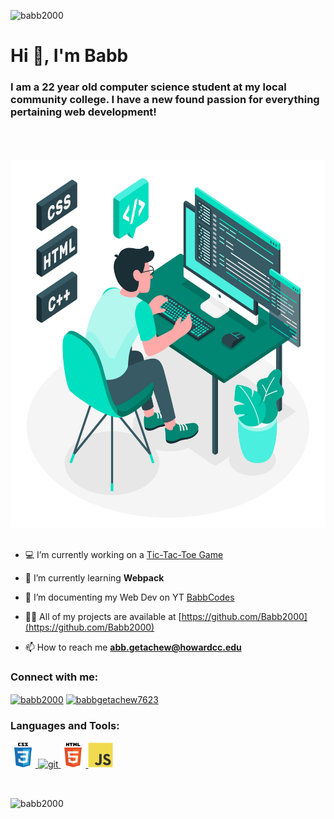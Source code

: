 <p align="left"> <img src="https://komarev.com/ghpvc/?username=babb2000&label=Profile%20views&color=0e75b6&style=flat" alt="babb2000" /> </p>
<h1 align="left">Hi 👋, I'm Babb</h1>
<h3 align="left">I am a 22 year old computer science student at my local community college. I have a new found passion for everything pertaining web development!</h3>

<br/>
<br/>
<br/>

<img src="Images/MainImageGithub.jpg" width="588" height="588">

</br>
</br>


- 💻 I’m currently working on a [Tic-Tac-Toe Game](https://github.com/Babb2000/Tic-Tac_Toe.git)

- 🌱 I’m currently learning **Webpack**

- 👯 I’m documenting my Web Dev on YT [BabbCodes]([https://www.youtube.com/@babbgetachew7623](https://www.youtube.com/@babbcodes/videos))

- 👨‍💻 All of my projects are available at [https://github.com/Babb2000](https://github.com/Babb2000)

- 📫 How to reach me **abb.getachew@howardcc.edu**

<h3 align="left">Connect with me:</h3>
<p align="left">
<a href="https://codepen.io/babb2000" target="blank"><img align="center" src="https://raw.githubusercontent.com/rahuldkjain/github-profile-readme-generator/master/src/images/icons/Social/codepen.svg" alt="babb2000" height="30" width="40" /></a>
<a href="https://www.youtube.com/c/babbgetachew7623" target="blank"><img align="center" src="https://raw.githubusercontent.com/rahuldkjain/github-profile-readme-generator/master/src/images/icons/Social/youtube.svg" alt="babbgetachew7623" height="30" width="40" /></a>
</p>

<h3 align="left">Languages and Tools:</h3>
<p align="left"> <a href="https://www.w3schools.com/css/" target="_blank" rel="noreferrer"> <img src="https://raw.githubusercontent.com/devicons/devicon/master/icons/css3/css3-original-wordmark.svg" alt="css3" width="40" height="40"/> </a> <a href="https://git-scm.com/" target="_blank" rel="noreferrer"> <img src="https://www.vectorlogo.zone/logos/git-scm/git-scm-icon.svg" alt="git" width="40" height="40"/> </a> <a href="https://www.w3.org/html/" target="_blank" rel="noreferrer"> <img src="https://raw.githubusercontent.com/devicons/devicon/master/icons/html5/html5-original-wordmark.svg" alt="html5" width="40" height="40"/> </a> <a href="https://developer.mozilla.org/en-US/docs/Web/JavaScript" target="_blank" rel="noreferrer"> <img src="https://raw.githubusercontent.com/devicons/devicon/master/icons/javascript/javascript-original.svg" alt="javascript" width="40" height="40"/> </a> </p>

</br>
<p><img align="center" src="https://github-readme-streak-stats.herokuapp.com/?user=babb2000&" alt="babb2000" /></p>

